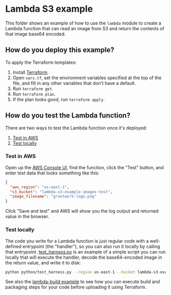 # Lambda S3 example

This folder shows an example of how to use the `lambda` module to create a Lambda function that can read an image from
S3 and return the contents of that image base64 encoded.





## How do you deploy this example?

To apply the Terraform templates:

1. Install [Terraform](https://www.terraform.io/).
1. Open `vars.tf`, set the environment variables specified at the top of the file, and fill in any other variables that
   don't have a default.
1. Run `terraform get`.
1. Run `terraform plan`.
1. If the plan looks good, run `terraform apply`.




## How do you test the Lambda function?

There are two ways to test the Lambda function once it's deployed:

1. [Test in AWS](#test-in-aws)
1. [Test locally](#test-locally)


### Test in AWS

Open up the [AWS Console UI](https://console.aws.amazon.com/lambda/home), find the function, click the "Test" button, 
and enter test data that looks something like this:
   
```json
{
  "aws_region": "us-east-1",
  "s3_bucket": "lambda-s3-example-images-test",
  "image_filename": "gruntwork-logo.png"
}
```
    
Click "Save and test" and AWS will show you the log output and returned value in the browser.


### Test locally

The code you write for a Lambda function is just regular code with a well-defined entrypoint (the "handler"), so you 
can also run it locally by calling that entrypoint. [test_harness.py](python/test_harness.py) is an example of a simple 
script you can run locally that will execute the handler, decode the base64-encoded image in the return value, and 
write it to disk:

```bash
python python/test_harness.py --region us-east-1 --bucket lambda-s3-example-images-test --filename gruntwork-logo.png
```

See also the [lambda-build example](https://github.com/biptec/terraform-aws-lambda/blob/v0.2.2/examples/lambda-build) to see how you can execute build and packaging steps for
your code before uploading it using Terraform.